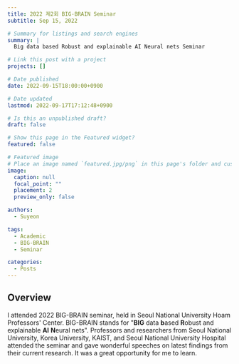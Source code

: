 ```yaml
---
title: 2022 제2회 BIG-BRAIN Seminar
subtitle: Sep 15, 2022

# Summary for listings and search engines
summary: |
  Big data based Robust and explainable AI Neural nets Seminar 

# Link this post with a project
projects: []

# Date published
date: 2022-09-15T18:00:00+0900

# Date updated
lastmod: 2022-09-17T17:12:48+0900

# Is this an unpublished draft?
draft: false

# Show this page in the Featured widget?
featured: false

# Featured image
# Place an image named `featured.jpg/png` in this page's folder and customize its options here.
image:
  caption: null
  focal_point: ""
  placement: 2
  preview_only: false

authors:
  - Suyeon

tags:
  - Academic
  - BIG-BRAIN
  - Seminar

categories:
  - Posts
---
```


## Overview

I attended 2022 BIG-BRAIN seminar, held in Seoul National University Hoam Professors' Center. BIG-BRAIN stands for "**BIG** data **b**ased **R**obust and explainable **AI** **N**eural nets". Professors and researchers from Seoul National University, Korea University, KAIST, and Seoul National University Hospital attended the seminar and gave wonderful speeches on latest findings from their current research. It was a great opportunity for me to learn.